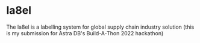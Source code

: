 # la8el
The la8el is a labelling system for global supply chain industry solution (this is my submission for Astra DB's Build-A-Thon 2022 hackathon)
